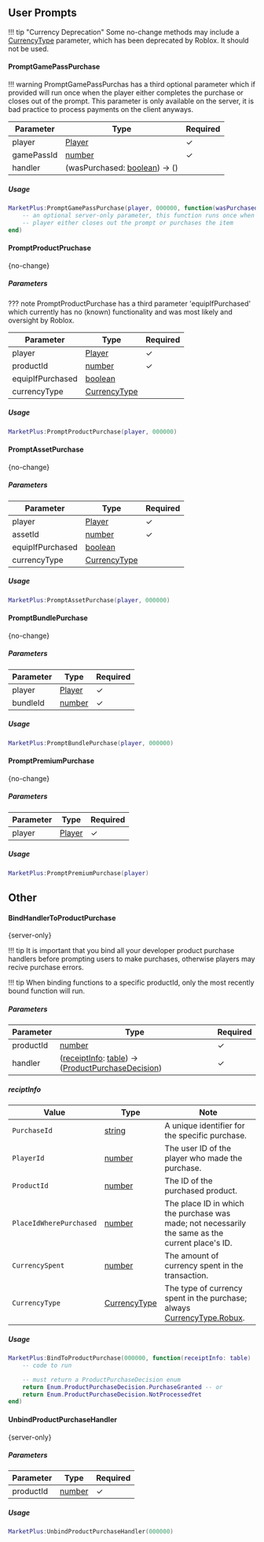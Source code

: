 [Player]: https://create.roblox.com/docs/reference/engine/classes/Player
[number]: https://create.roblox.com/docs/scripting/luau/numbers
[boolean]: https://create.roblox.com/docs/scripting/luau/booleans
[table]: https://create.roblox.com/docs/scripting/luau/tables
[string]: https://create.roblox.com/docs/scripting/luau/strings
[CurrencyType]: https://create.roblox.com/docs/reference/engine/enums/CurrencyType
[CurrencyType.Robux]: https://create.roblox.com/docs/reference/engine/enums/CurrencyType#Robux
[ProductPurchaseDecision]: https://create.roblox.com/docs/reference/engine/enums/ProductPurchaseDecision
[receiptInfo]: https://charliey2.github.io/market-plus/api/methods#reciptinfo

## User Prompts

!!! tip "Currency Deprecation"
    Some no-change methods may include a [CurrencyType] parameter, which has been deprecated by Roblox. It should not be used.

#### PromptGamePassPurchase

!!! warning
    PromptGamePassPurchas has a third optional parameter which if provided will run once when the player either completes the purchase or closes out of the prompt. This parameter is only available on the server, it is bad practice to process payments on the client anyways.

| Parameter | Type | Required |
| - | - | - |
| player | [Player] | ✓ |
| gamePassId | [number] | ✓ |
| handler | (wasPurchased: [boolean]) -> () | |

##### Usage

```lua
MarketPlus:PromptGamePassPurchase(player, 000000, function(wasPurchased: boolean)
    -- an optional server-only parameter, this function runs once when the
    -- player either closes out the prompt or purchases the item
end)
```

#### PromptProductPruchase
{no-change}

##### Parameters

??? note
    PromptProductPurchase has a third parameter 'equipIfPurchased' which currently has no (known) functionality and was most likely and oversight by Roblox.

| Parameter | Type | Required |
| - | - | - |
| player | [Player] | ✓ |
| productId | [number] | ✓ |
| equipIfPurchased | [boolean] | |
| currencyType | [CurrencyType] | |

##### Usage

```lua
MarketPlus:PromptProductPurchase(player, 000000)
```

#### PromptAssetPurchase
{no-change}

##### Parameters

| Parameter | Type | Required |
| - | - | - |
| player | [Player] | ✓ |
| assetId | [number] | ✓ |
| equipIfPurchased | [boolean] | |
| currencyType | [CurrencyType] | |

##### Usage

```lua
MarketPlus:PromptAssetPurchase(player, 000000)
```

#### PromptBundlePurchase
{no-change}

##### Parameters

| Parameter | Type | Required |
| - | - | - |
| player | [Player] | ✓ |
| bundleId | [number] | ✓ |

##### Usage

```lua
MarketPlus:PromptBundlePurchase(player, 000000)
```

#### PromptPremiumPurchase
{no-change}

##### Parameters

| Parameter | Type | Required |
| - | - | - |
| player | [Player] | ✓ |

##### Usage

```lua
MarketPlus:PromptPremiumPurchase(player)
```

## Other

#### BindHandlerToProductPurchase 
{server-only}

!!! tip
    It is important that you bind all your developer product purchase handlers before prompting users to make purchases, otherwise players may recive purchase errors.

!!! tip
    When binding functions to a specific productId, only the most recently bound function will run.

##### Parameters

| Parameter | Type | Required |
| - | - | - |
| productId | [number] | ✓ |
| handler | ([receiptInfo]: [table]) -> ([ProductPurchaseDecision]) | ✓ |

##### reciptInfo

| Value | Type | Note |
| - | - | - |
| <span style="white-space: nowrap">`PurchaseId`</span> | [string] | A unique identifier for the specific purchase. |
| <span style="white-space: nowrap">`PlayerId`</span> | [number] | The user ID of the player who made the purchase. |
| <span style="white-space: nowrap">`ProductId`</span> | [number] | The ID of the purchased product. |
| <span style="white-space: nowrap">`PlaceIdWherePurchased`</span> | [number] | The place ID in which the purchase was made; not necessarily the same as the current place's ID. |
| <span style="white-space: nowrap">`CurrencySpent`</span> | [number] | The amount of currency spent in the transaction. |
| <span style="white-space: nowrap">`CurrencyType`</span> | [CurrencyType] | The type of currency spent in the purchase; always [CurrencyType.Robux]. |

##### Usage

```lua
MarketPlus:BindToProductPurchase(000000, function(receiptInfo: table)
    -- code to run

    -- must return a ProductPurchaseDecision enum
    return Enum.ProductPurchaseDecision.PurchaseGranted -- or
    return Enum.ProductPurchaseDecision.NotProcessedYet
end)
```

#### UnbindProductPurchaseHandler
{server-only}

##### Parameters

| Parameter | Type | Required |
| - | - | - |
| productId | [number] | ✓ |

##### Usage

```lua
MarketPlus:UnbindProductPurchaseHandler(000000)
```
